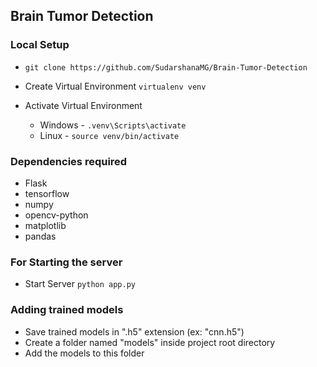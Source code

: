 ## Brain Tumor Detection

### Local Setup

- `git clone https://github.com/SudarshanaMG/Brain-Tumor-Detection`

- Create Virtual Environment `virtualenv venv`

- Activate Virtual Environment 
    - Windows - `.venv\Scripts\activate`
    - Linux - `source venv/bin/activate`

### Dependencies required

- Flask
- tensorflow
- numpy
- opencv-python
- matplotlib
- pandas

### For Starting the server

- Start Server `python app.py`

### Adding trained models

- Save trained models in ".h5" extension (ex: "cnn.h5")
- Create a folder named "models" inside project root directory
- Add the models to this folder 

